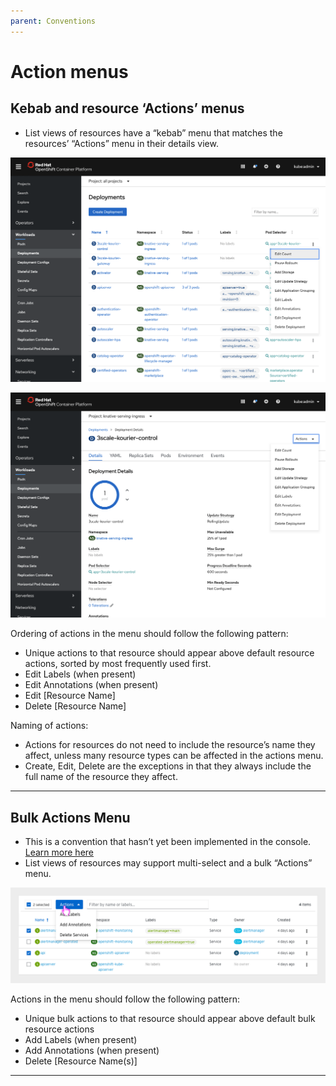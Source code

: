```yaml
---
parent: Conventions
---
```


# Action menus

## Kebab and resource ‘Actions’ menus

- List views of resources have a “kebab” menu that matches the resources’ “Actions” menu in their details view.

![action menus kebab](../images/action-menus-kebab.png)

![action menus actions](../images/action-menus-actions.png)

Ordering of actions in the menu should follow the following pattern:
- Unique actions to that resource should appear above default resource actions, sorted by most frequently used first.
- Edit Labels (when present)
- Edit Annotations (when present)
- Edit [Resource Name]
- Delete [Resource Name]

Naming of actions:
- Actions for resources do not need to include the resource’s name they affect, unless many resource types can be affected in the actions menu.
- Create, Edit, Delete are the exceptions in that they always include the full name of the resource they affect.

---

## Bulk Actions Menu

- This is a convention that hasn’t yet been implemented in the console. [Learn more here](http://openshift.github.io/openshift-origin-design/designs/administrator/future-openshift/bulk-actions/)
- List views of resources may support multi-select and a bulk “Actions” menu.

![action menus bulk](../images/action-menus-bulk.png)

Actions in the menu should follow the following pattern:
- Unique bulk actions to that resource should appear above default bulk resource actions
- Add Labels (when present)
- Add Annotations (when present)
- Delete [Resource Name(s)]

---